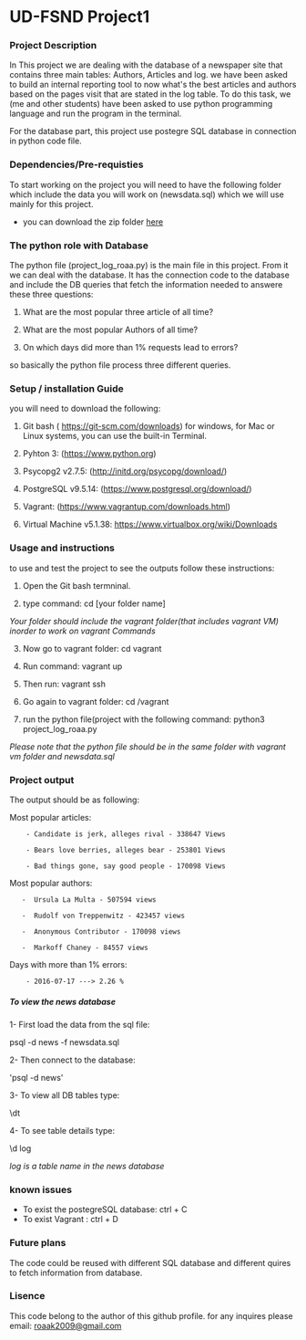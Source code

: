 # UD-FSND Project1 

### Project Description

In This project we are dealing with the database  of a newspaper site that contains three main tables: Authors, Articles and log.
we have been asked to build an internal reporting tool to now what's the best articles and authors based on the pages visit that are stated in the log table. To do this task, we (me and other students) have been asked to use python programming language and run the program in the terminal.

For the database part, this project use postegre SQL database in connection in python code file. 


### Dependencies/Pre-requisties 

To start working on the project you will need to have the following folder which include the data you will work on  (newsdata.sql) which we will use mainly for this project.
* you can download the zip folder [here](https://www.dropbox.com/sh/du5qa4euumn5f91/AADTNHXNih8QVjGEoyMwvSjUa?dl=0)

### The python role with Database

The python file (project_log_roaa.py) is the main file in this project. From it we can deal with the database.  It has the connection code to the database and include the DB queries that fetch the information needed to answere these three questions:

1. What are the most popular three article of all time?

2. What are the most popular Authors of all time?

3. On which days did more than 1% requests lead to errors?


so basically the python file process three different queries.


### Setup / installation Guide

you will need to download the following:

1. Git bash ( https://git-scm.com/downloads) for windows, for Mac or Linux systems, you can use the
built-in Terminal.

2. Pyhton 3: (https://www.python.org)

3. Psycopg2 v2.7.5:   (http://initd.org/psycopg/download/) 

4. PostgreSQL v9.5.14:  (https://www.postgresql.org/download/)

5. Vagrant: (https://www.vagrantup.com/downloads.html)

6. Virtual Machine v5.1.38: https://www.virtualbox.org/wiki/Downloads
 


### Usage and instructions


to use and test the project to see the outputs follow these instructions:

1. Open the Git bash termninal.

2. type command: cd [your folder name]   

 *Your folder should include the vagrant folder(that includes vagrant VM) inorder to work on vagrant 
Commands*

3. Now go to vagrant folder: cd vagrant

4. Run command: vagrant up

5. Then run: vagrant ssh

6. Go again to vagrant folder: cd /vagrant

7. run the python file(project with the following command: python3 project_log_roaa.py

*Please note that the python file should be in the same folder with vagrant vm folder and newsdata.sql*


### Project output

The output should be as following:


Most popular articles:

        - Candidate is jerk, alleges rival - 338647 Views
        
        - Bears love berries, alleges bear - 253801 Views
        
        - Bad things gone, say good people - 170098 Views



Most popular authors:

       -  Ursula La Multa - 507594 views
       
       -  Rudolf von Treppenwitz - 423457 views
       
       -  Anonymous Contributor - 170098 views
       
       -  Markoff Chaney - 84557 views



Days with more than 1% errors:

        - 2016-07-17 ---> 2.26 %




##### To view the news database

1- First load the data from the sql file:

psql -d news -f newsdata.sql

2- Then connect to the database:

'psql -d news'

3- To view all DB tables type:

\dt

4- To see table details type:

\d log

*log is a table name in the news database*


### known issues

* To exist the postegreSQL database: ctrl + C
* To exist Vagrant : ctrl + D

### Future plans 

The code could be reused with different SQL database and different quires to fetch information from database.

### Lisence 
This code belong to the author of this github profile. for any inquires please email: roaak2009@gmail.com










